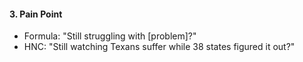 #### **3. Pain Point**

- Formula: "Still struggling with [problem]?"
- HNC: "Still watching Texans suffer while 38 states figured it out?"
